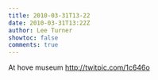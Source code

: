 ```yaml
---
title: 2010-03-31T13-22
date: 2010-03-31T13:22Z
author: Lee Turner
showtoc: false
comments: true
---
```


At hove museum  http://twitpic.com/1c646o

